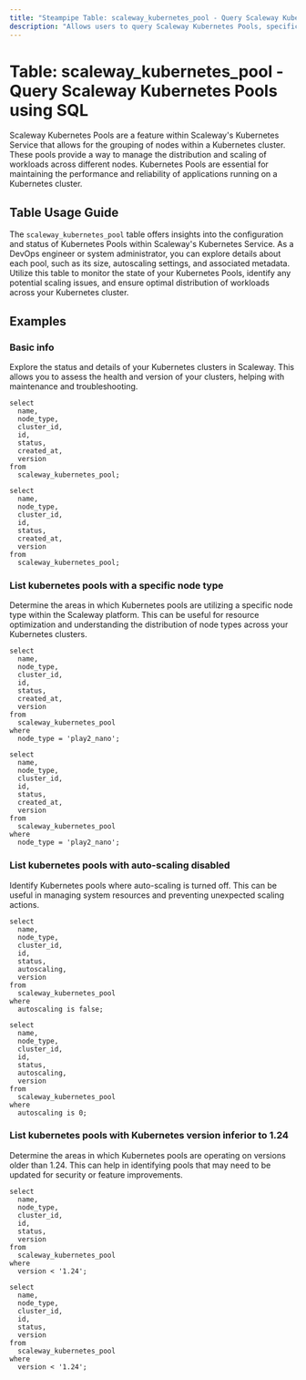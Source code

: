 ```yaml
---
title: "Steampipe Table: scaleway_kubernetes_pool - Query Scaleway Kubernetes Pools using SQL"
description: "Allows users to query Scaleway Kubernetes Pools, specifically providing insights into the configuration, status, and metadata of each pool."
---
```


# Table: scaleway_kubernetes_pool - Query Scaleway Kubernetes Pools using SQL

Scaleway Kubernetes Pools are a feature within Scaleway's Kubernetes Service that allows for the grouping of nodes within a Kubernetes cluster. These pools provide a way to manage the distribution and scaling of workloads across different nodes. Kubernetes Pools are essential for maintaining the performance and reliability of applications running on a Kubernetes cluster.

## Table Usage Guide

The `scaleway_kubernetes_pool` table offers insights into the configuration and status of Kubernetes Pools within Scaleway's Kubernetes Service. As a DevOps engineer or system administrator, you can explore details about each pool, such as its size, autoscaling settings, and associated metadata. Utilize this table to monitor the state of your Kubernetes Pools, identify any potential scaling issues, and ensure optimal distribution of workloads across your Kubernetes cluster.

## Examples

### Basic info
Explore the status and details of your Kubernetes clusters in Scaleway. This allows you to assess the health and version of your clusters, helping with maintenance and troubleshooting.

```sql+postgres
select
  name,
  node_type,
  cluster_id,
  id,
  status,
  created_at,
  version
from
  scaleway_kubernetes_pool;
```

```sql+sqlite
select
  name,
  node_type,
  cluster_id,
  id,
  status,
  created_at,
  version
from
  scaleway_kubernetes_pool;
```

### List kubernetes pools with a specific node type
Determine the areas in which Kubernetes pools are utilizing a specific node type within the Scaleway platform. This can be useful for resource optimization and understanding the distribution of node types across your Kubernetes clusters.

```sql+postgres
select
  name,
  node_type,
  cluster_id,
  id,
  status,
  created_at,
  version
from
  scaleway_kubernetes_pool
where
  node_type = 'play2_nano';
```

```sql+sqlite
select
  name,
  node_type,
  cluster_id,
  id,
  status,
  created_at,
  version
from
  scaleway_kubernetes_pool
where
  node_type = 'play2_nano';
```

### List kubernetes pools with auto-scaling disabled
Identify Kubernetes pools where auto-scaling is turned off. This can be useful in managing system resources and preventing unexpected scaling actions.

```sql+postgres
select
  name,
  node_type,
  cluster_id,
  id,
  status,
  autoscaling,
  version
from
  scaleway_kubernetes_pool
where
  autoscaling is false;
```

```sql+sqlite
select
  name,
  node_type,
  cluster_id,
  id,
  status,
  autoscaling,
  version
from
  scaleway_kubernetes_pool
where
  autoscaling is 0;
```

### List kubernetes pools with Kubernetes version inferior to 1.24
Determine the areas in which Kubernetes pools are operating on versions older than 1.24. This can help in identifying pools that may need to be updated for security or feature improvements.

```sql+postgres
select
  name,
  node_type,
  cluster_id,
  id,
  status,
  version
from
  scaleway_kubernetes_pool
where
  version < '1.24';
```

```sql+sqlite
select
  name,
  node_type,
  cluster_id,
  id,
  status,
  version
from
  scaleway_kubernetes_pool
where
  version < '1.24';
```